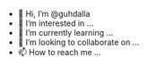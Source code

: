 - 👋 Hi, I’m @guhdalla
- 👀 I’m interested in ...
- 🌱 I’m currently learning ...
- 💞️ I’m looking to collaborate on ...
- 📫 How to reach me ...

<!---
guhdalla/guhdalla is a ✨ special ✨ repository because its `README.md` (this file) appears on your GitHub profile.
You can click the Preview link to take a look at your changes.
--->
